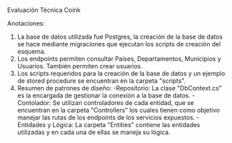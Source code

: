 Evaluación Técnica Coink

Anotaciones:
1. La base de datos utilizada fue Postgres, la creación de la base de datos se hace mediante migraciones que ejecutan los scripts de creación del esquema.
2. Los endpoints permiten consultar Paises, Departamentos, Municipios y Usuarios. También permiten crear usuarios.
3. Los scripts requeridos para la creación de la base de datos y un ejemplo de stored procedure se encuentran en la carpeta "scripts".
4. Resumen de patrones de diseño:
   -Repositorio: La clase "DbContext.cs" es la encargada de gestionar la conexión a la base de datos.
   -Contolador: Se utilizan controladores de cada entidad, que se encuentran en la carpeta "Controllers" los cuales tienen como objetivo manejar las rutas de los endpoints de los servicios expuestos.
   -Entidades y Lógica: La carpeta "Entities" contiene las entidades utilizadas y en cada una de ellas se maneja su lógica.
   
